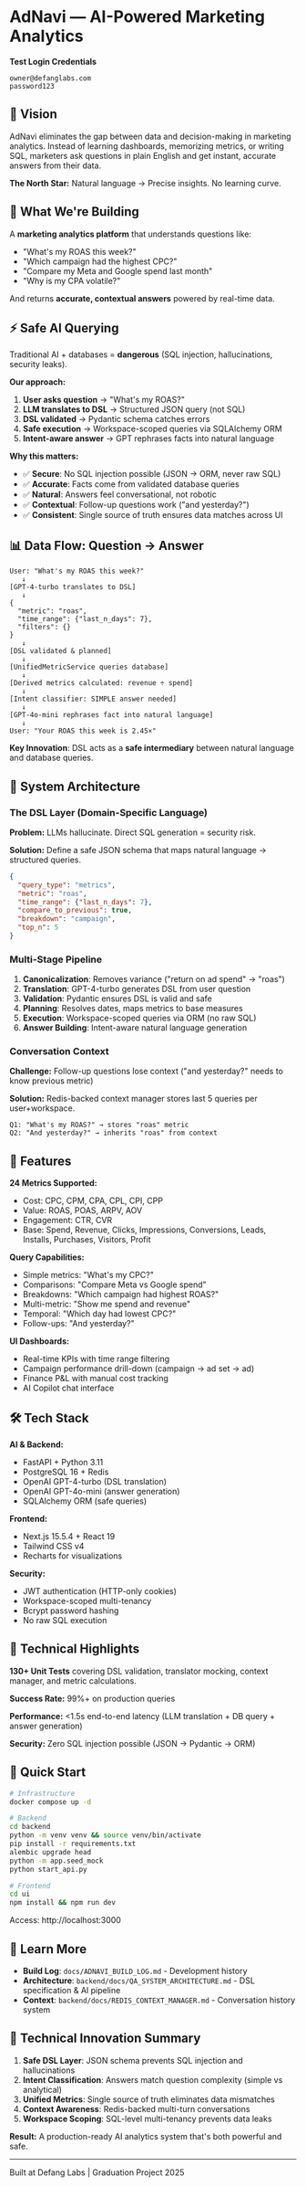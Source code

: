 # AdNavi — AI-Powered Marketing Analytics

**Test Login Credentials**
```
owner@defanglabs.com
password123
```

## 🌟 Vision

AdNavi eliminates the gap between data and decision-making in marketing analytics. Instead of learning dashboards, memorizing metrics, or writing SQL, marketers ask questions in plain English and get instant, accurate answers from their data.

**The North Star:** Natural language → Precise insights. No learning curve.

## 🎯 What We're Building

A **marketing analytics platform** that understands questions like:
- "What's my ROAS this week?"
- "Which campaign had the highest CPC?"
- "Compare my Meta and Google spend last month"
- "Why is my CPA volatile?"

And returns **accurate, contextual answers** powered by real-time data.

## ⚡ Safe AI Querying

Traditional AI + databases = **dangerous** (SQL injection, hallucinations, security leaks).

**Our approach:**
1. **User asks question** → "What's my ROAS?"
2. **LLM translates to DSL** → Structured JSON query (not SQL)
3. **DSL validated** → Pydantic schema catches errors
4. **Safe execution** → Workspace-scoped queries via SQLAlchemy ORM
5. **Intent-aware answer** → GPT rephrases facts into natural language

**Why this matters:**
- ✅ **Secure**: No SQL injection possible (JSON → ORM, never raw SQL)
- ✅ **Accurate**: Facts come from validated database queries
- ✅ **Natural**: Answers feel conversational, not robotic
- ✅ **Contextual**: Follow-up questions work ("and yesterday?")
- ✅ **Consistent**: Single source of truth ensures data matches across UI

## 📊 Data Flow: Question → Answer

```
User: "What's my ROAS this week?"
   ↓
[GPT-4-turbo translates to DSL]
   ↓
{
  "metric": "roas",
  "time_range": {"last_n_days": 7},
  "filters": {}
}
   ↓
[DSL validated & planned]
   ↓
[UnifiedMetricService queries database]
   ↓
[Derived metrics calculated: revenue ÷ spend]
   ↓
[Intent classifier: SIMPLE answer needed]
   ↓
[GPT-4o-mini rephrases fact into natural language]
   ↓
User: "Your ROAS this week is 2.45×"
```

**Key Innovation**: DSL acts as a **safe intermediary** between natural language and database queries.

## 🎨 System Architecture

### The DSL Layer (Domain-Specific Language)

**Problem:** LLMs hallucinate. Direct SQL generation = security risk.

**Solution:** Define a safe JSON schema that maps natural language → structured queries.

```json
{
  "query_type": "metrics",
  "metric": "roas",
  "time_range": {"last_n_days": 7},
  "compare_to_previous": true,
  "breakdown": "campaign",
  "top_n": 5
}
```

### Multi-Stage Pipeline

1. **Canonicalization**: Removes variance ("return on ad spend" → "roas")
2. **Translation**: GPT-4-turbo generates DSL from user question
3. **Validation**: Pydantic ensures DSL is valid and safe
4. **Planning**: Resolves dates, maps metrics to base measures
5. **Execution**: Workspace-scoped queries via ORM (no raw SQL)
6. **Answer Building**: Intent-aware natural language generation

### Conversation Context

**Challenge:** Follow-up questions lose context ("and yesterday?" needs to know previous metric)

**Solution:** Redis-backed context manager stores last 5 queries per user+workspace.

```
Q1: "What's my ROAS?" → stores "roas" metric
Q2: "And yesterday?" → inherits "roas" from context
```

## 🚀 Features

**24 Metrics Supported:**
- Cost: CPC, CPM, CPA, CPL, CPI, CPP
- Value: ROAS, POAS, ARPV, AOV  
- Engagement: CTR, CVR
- Base: Spend, Revenue, Clicks, Impressions, Conversions, Leads, Installs, Purchases, Visitors, Profit

**Query Capabilities:**
- Simple metrics: "What's my CPC?"
- Comparisons: "Compare Meta vs Google spend"
- Breakdowns: "Which campaign had highest ROAS?"
- Multi-metric: "Show me spend and revenue"
- Temporal: "Which day had lowest CPC?"
- Follow-ups: "And yesterday?"

**UI Dashboards:**
- Real-time KPIs with time range filtering
- Campaign performance drill-down (campaign → ad set → ad)
- Finance P&L with manual cost tracking
- AI Copilot chat interface

## 🛠️ Tech Stack

**AI & Backend:**
- FastAPI + Python 3.11
- PostgreSQL 16 + Redis
- OpenAI GPT-4-turbo (DSL translation)
- OpenAI GPT-4o-mini (answer generation)
- SQLAlchemy ORM (safe queries)

**Frontend:**
- Next.js 15.5.4 + React 19
- Tailwind CSS v4
- Recharts for visualizations

**Security:**
- JWT authentication (HTTP-only cookies)
- Workspace-scoped multi-tenancy
- Bcrypt password hashing
- No raw SQL execution

## 🧪 Technical Highlights

**130+ Unit Tests** covering DSL validation, translator mocking, context manager, and metric calculations.

**Success Rate:** 99%+ on production queries

**Performance:** <1.5s end-to-end latency (LLM translation + DB query + answer generation)

**Security:** Zero SQL injection possible (JSON → Pydantic → ORM)

## 🚦 Quick Start

```bash
# Infrastructure
docker compose up -d

# Backend
cd backend
python -m venv venv && source venv/bin/activate
pip install -r requirements.txt
alembic upgrade head
python -m app.seed_mock
python start_api.py

# Frontend  
cd ui
npm install && npm run dev
```

Access: http://localhost:3000

## 📖 Learn More

- **Build Log**: `docs/ADNAVI_BUILD_LOG.md` - Development history
- **Architecture**: `backend/docs/QA_SYSTEM_ARCHITECTURE.md` - DSL specification & AI pipeline
- **Context**: `backend/docs/REDIS_CONTEXT_MANAGER.md` - Conversation history system

## 🎯 Technical Innovation Summary


1. **Safe DSL Layer**: JSON schema prevents SQL injection and hallucinations
2. **Intent Classification**: Answers match question complexity (simple vs analytical)
3. **Unified Metrics**: Single source of truth eliminates data mismatches
4. **Context Awareness**: Redis-backed multi-turn conversations
5. **Workspace Scoping**: SQL-level multi-tenancy prevents data leaks

**Result:** A production-ready AI analytics system that's both powerful and safe.

---

Built at Defang Labs | Graduation Project 2025
